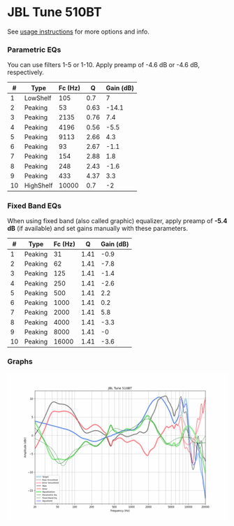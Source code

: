 # JBL Tune 510BT
See [usage instructions](https://github.com/jaakkopasanen/AutoEq#usage) for more options and info.

### Parametric EQs
You can use filters 1-5 or 1-10. Apply preamp of -4.6 dB or -4.6 dB, respectively.

|   # | Type      |   Fc (Hz) |    Q |   Gain (dB) |
|-----|-----------|-----------|------|-------------|
|   1 | LowShelf  |       105 | 0.7  |         7   |
|   2 | Peaking   |        53 | 0.63 |       -14.1 |
|   3 | Peaking   |      2135 | 0.76 |         7.4 |
|   4 | Peaking   |      4196 | 0.56 |        -5.5 |
|   5 | Peaking   |      9113 | 2.66 |         4.3 |
|   6 | Peaking   |        93 | 2.67 |        -1.1 |
|   7 | Peaking   |       154 | 2.88 |         1.8 |
|   8 | Peaking   |       248 | 2.43 |        -1.6 |
|   9 | Peaking   |       433 | 4.37 |         3.3 |
|  10 | HighShelf |     10000 | 0.7  |        -2   |

### Fixed Band EQs
When using fixed band (also called graphic) equalizer, apply preamp of **-5.4 dB** (if available) and set gains manually with these parameters.

|   # | Type    |   Fc (Hz) |    Q |   Gain (dB) |
|-----|---------|-----------|------|-------------|
|   1 | Peaking |        31 | 1.41 |        -0.9 |
|   2 | Peaking |        62 | 1.41 |        -7.8 |
|   3 | Peaking |       125 | 1.41 |        -1.4 |
|   4 | Peaking |       250 | 1.41 |        -2.6 |
|   5 | Peaking |       500 | 1.41 |         2.2 |
|   6 | Peaking |      1000 | 1.41 |         0.2 |
|   7 | Peaking |      2000 | 1.41 |         5.8 |
|   8 | Peaking |      4000 | 1.41 |        -3.3 |
|   9 | Peaking |      8000 | 1.41 |        -0   |
|  10 | Peaking |     16000 | 1.41 |        -3.6 |

### Graphs
![](./JBL%20Tune%20510BT.png)
